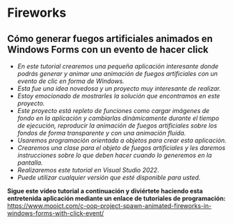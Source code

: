 # Fireworks

## Cómo generar fuegos artificiales animados en Windows Forms con un evento de hacer click

- _En este tutorial crearemos una pequeña aplicación interesante donde podrás generar y animar una animación de fuegos artificiales con un evento de clic en forma de Windows._
- _Esta fue una idea novedosa y un proyecto muy interesante de realizar._
- _Estoy emocionado de mostrarles la solución que encontramos en este proyecto._
- _Este proyecto está repleto de funciones como cargar imágenes de fondo en la aplicación y cambiarlas dinámicamente durante el tiempo de ejecución, reproducir la animación de fuegos artificiales sobre los fondos de forma transparente y con una animación fluida._
- _Usaremos programación orientada a objetos para crear esta aplicación._
- _Crearemos una clase para el objeto de fuegos artificiales y les daremos instrucciones sobre lo que deben hacer cuando lo generemos en la pantalla._
- _Realizaremos este tutorial en Visual Studio 2022._
- _Puede utilizar cualquier versión que esté disponible para usted._

**Sigue este vídeo tutorial a continuación y diviértete haciendo esta entretenida aplicación mediante un enlace de tutoriales de programación:**
https://www.mooict.com/c-oop-project-spawn-animated-fireworks-in-windows-forms-with-click-event/
